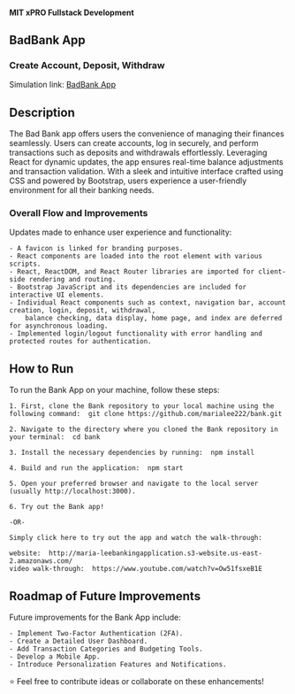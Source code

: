 #### MIT xPRO Fullstack Development
## BadBank App
### Create Account, Deposit, Withdraw
Simulation link: [BadBank App](http://maria-leebankingapplication.s3-website.us-east-2.amazonaws.com/
)

## Description 
The Bad Bank app offers users the convenience of managing their finances seamlessly. Users can create accounts, log in securely, and perform transactions such as deposits and withdrawals effortlessly. Leveraging React for dynamic updates, the app ensures real-time balance adjustments and transaction validation. With a sleek and intuitive interface crafted using CSS and powered by Bootstrap, users experience a user-friendly environment for all their banking needs.

###


### Overall Flow and Improvements
Updates made to enhance user experience and functionality: 

	- A favicon is linked for branding purposes.
	- React components are loaded into the root element with various scripts.
	- React, ReactDOM, and React Router libraries are imported for client-side rendering and routing.
	- Bootstrap JavaScript and its dependencies are included for interactive UI elements.
	- Individual React components such as context, navigation bar, account creation, login, deposit, withdrawal, 
 		balance checking, data display, home page, and index are deferred for asynchronous loading.
	- Implemented login/logout functionality with error handling and protected routes for authentication.

## How to Run
To run the Bank App on your machine, follow these steps: 

	1. First, clone the Bank repository to your local machine using the following command:  git clone https://github.com/marialee222/bank.git 
	
	2. Navigate to the directory where you cloned the Bank repository in your terminal:  cd bank
	 
	3. Install the necessary dependencies by running:  npm install 
	
	4. Build and run the application:  npm start 
	
	5. Open your preferred browser and navigate to the local server (usually http://localhost:3000).
	
	6. Try out the Bank app!

	-OR-
	
	Simply click here to try out the app and watch the walk-through:
	
	website:  http://maria-leebankingapplication.s3-website.us-east-2.amazonaws.com/
	video walk-through:  https://www.youtube.com/watch?v=Ow51fsxeB1E

## Roadmap of Future Improvements
Future improvements for the Bank App include:

	- Implement Two-Factor Authentication (2FA).
	- Create a Detailed User Dashboard.
	- Add Transaction Categories and Budgeting Tools.
	- Develop a Mobile App.
	- Introduce Personalization Features and Notifications.
   
:star: Feel free to contribute ideas or collaborate on these enhancements!
